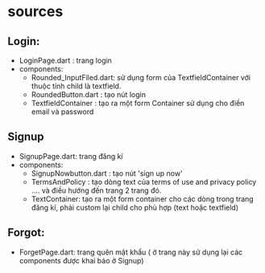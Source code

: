 # sources
## Login:
  + LoginPage.dart : trang login
  + components:
    - Rounded_InputFiled.dart: sử dụng form của TextfieldContainer với thuộc tính child là textfield.
    - RoundedButton.dart : tạo nút login
    - TextfieldContainer : tạo ra một form Container sử dụng cho điền email và password
## Signup
+ SignupPage.dart: trang đăng kí
+ components:
   - SignupNowbutton.dart : tạo nút 'sign up now'
   - TermsAndPolicy : tạo dòng text của terms of use and privacy policy .... và điều hướng đến trang 2 trang đó.
   - TextContainer: tạo ra một form container cho các dòng trong trang đăng kí, phải custom lại child cho phù hợp (text hoặc textfield)
## Forgot:
  + ForgetPage.dart: trang quên mật khẩu ( ở trang này sử dụng lại các components được khai báo ở Signup)
